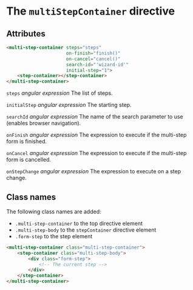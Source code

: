 # The `multiStepContainer` directive

## Attributes

```html
<multi-step-container steps="steps"
                      on-finish="finish()"
                      on-cancel="cancel()"
                      search-id="'wizard-id'"
                      initial-step="1">
    <step-container></step-container>
</multi-step-container>
```

`steps` _angular expression_
The list of steps.

`initialStep` _angular expression_
The starting step.

`searchId` _angular expression_
The name of the search parameter to use (enables browser navigation).

`onFinish`  _angular expression_
The expression to execute if the multi-step form is finished.

`onCancel`  _angular expression_
The expression to execute if the multi-step form is cancelled.

`onStepChange`  _angular expression_
The expression to execute on a step change.

## Class names

The following class names are added:
- `.multi-step-container` to the top directive element
- `.multi-step-body` to the `stepContainer` directive element
- `.form-step` to the step element

```html
<multi-step-container class="multi-step-container">
    <step-container class="multi-step-body">
        <div class="form-step">
            <!-- The current step -->
        </div>
    </step-container>
</multi-step-container>
```

